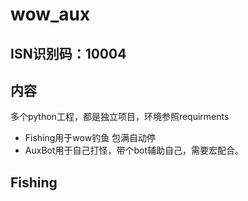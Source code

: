 # wow_aux

## ISN识别码：10004
## 内容
多个python工程，都是独立项目，环境参照requirments
- Fishing用于wow钓鱼
包满自动停
- AuxBot用于自己打怪，带个bot辅助自己，需要宏配合。

## Fishing

